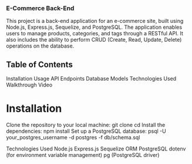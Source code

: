 ### E-Commerce Back-End
This project is a back-end application for an e-commerce site, built using Node.js, Express.js, Sequelize, and PostgreSQL. The application enables users to manage products, categories, and tags through a RESTful API. It also includes the ability to perform CRUD (Create, Read, Update, Delete) operations on the database.

## Table of Contents
Installation
Usage
API Endpoints
Database Models
Technologies Used
Walkthrough Video

# Installation
Clone the repository to your local machine:
git clone <repository-url>
cd <repository-folder>
Install the dependencies:
npm install
Set up a PostgreSQL database:
psql -U your_postgres_username -d postgres -f db/schema.sql

Technologies Used
Node.js
Express.js
Sequelize ORM
PostgreSQL
dotenv (for environment variable management)
pg (PostgreSQL driver)
